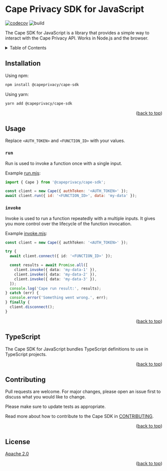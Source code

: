 # Cape Privacy SDK for JavaScript

[![codecov](https://codecov.io/gh/capeprivacy/cape-js/branch/main/graph/badge.svg?token=faHLjMR1MK)](https://codecov.io/gh/capeprivacy/cape-js) ![build](https://github.com/capeprivacy/cape-js/actions/workflows/test.yml/badge.svg)

The Cape SDK for JavaScript is a library that provides a simple way to interact with the Cape Privacy API. Works in Node.js and the browser.

<details>
  <summary>Table of Contents</summary>
  <ol>
    <li><a href="#installation">Installation</a></li>
    <li><a href="#usage">Usage</a></li>
    <li><a href="#typescript">TypeScript</a></li>
    <li><a href="#contributing">Contributing</a></li>
    <li><a href="#license">License</a></li>
  </ol>
</details>

## Installation

Using npm:

```bash
npm install @capeprivacy/cape-sdk
```

Using yarn:

```bash
yarn add @capeprivacy/cape-sdk
```

<p align="right">(<a href="#top">back to top</a>)</p>

## Usage

Replace `<AUTH_TOKEN>` and `<FUNCTION_ID>` with your values.

### `run`

Run is used to invoke a function once with a single input.

Example [run.mjs](https://github.com/capeprivacy/cape-js/tree/main/packages/cape/examples/run.mjs):

```js
import { Cape } from '@capeprivacy/cape-sdk';

const client = new Cape({ authToken: '<AUTH_TOKEN>' });
await client.run({ id: '<FUNCTION_ID>', data: 'my-data' });
```

### `invoke`

Invoke is used to run a function repeatedly with a multiple inputs. It gives you more control over the lifecycle of
the function invocation.

Example [invoke.mjs](https://github.com/capeprivacy/cape-js/tree/main/packages/cape/examples/invoke.mjs):

```ts
const client = new Cape({ authToken: '<AUTH_TOKEN>' });

try {
  await client.connect({ id: '<FUNCTION_ID>' });

  const results = await Promise.all([
    client.invoke({ data: 'my-data-1' }),
    client.invoke({ data: 'my-data-2' }),
    client.invoke({ data: 'my-data-3' }),
  ]);
  console.log('Cape run result:', results);
} catch (err) {
  console.error('Something went wrong.', err);
} finally {
  client.disconnect();
}
```

<p align="right">(<a href="#top">back to top</a>)</p>

## TypeScript

The Cape SDK for JavaScript bundles TypeScript definitions to use in TypeScript projects.

<p align="right">(<a href="#top">back to top</a>)</p>

## Contributing

Pull requests are welcome. For major changes, please open an issue first to discuss what you would like to change.

Please make sure to update tests as appropriate.

Read more about how to contribute to the Cape SDK in [CONTRIBUTING](./CONTRIBUTING.md).

<p align="right">(<a href="#top">back to top</a>)</p>

## License

[Apache 2.0](https://github.com/capeprivacy/cape-js/blob/main/LICENSE)

<p align="right">(<a href="#top">back to top</a>)</p>
